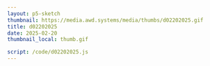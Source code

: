 ```yaml
---
layout: p5-sketch
thumbnail: https://media.awd.systems/media/thumbs/d02202025.gif
title: d02202025
date: 2025-02-20
thumbnail_local: thumb.gif

script: /code/d02202025.js
---
```

